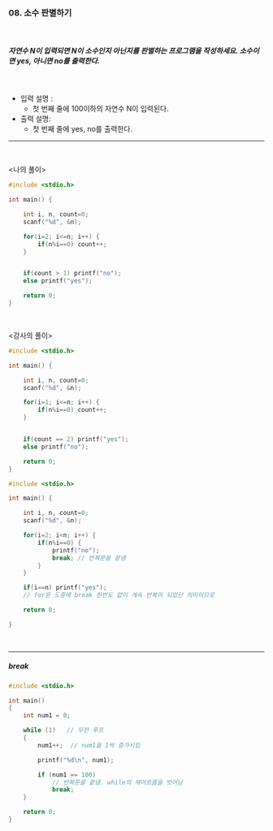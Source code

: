 ### 08. 소수 판별하기

<br>

##### 자연수 N이 입력되면 N이 소수인지 아닌지를 판별하는 프로그램을 작성하세요. 소수이면 yes, 아니면 no를 출력한다.

<br>

- 입력 설명 :
  - 첫 번째 줄에 100이하의 자연수 N이 입력된다.
    <br>
- 출력 설명:
  - 첫 번째 줄에 yes, no를 출력한다.

---

<br>

<나의 풀이>

```c
#include <stdio.h>

int main() {

	int i, n, count=0;
	scanf("%d", &n);

	for(i=2; i<=n; i++) {
		if(n%i==0) count++;
	}


	if(count > 1) printf("no");
	else printf("yes");

	return 0;
}
```

<br>

<강사의 풀이>

```c
#include <stdio.h>

int main() {

    int i, n, count=0;
    scanf("%d", &n);

    for(i=1; i<=n; i++) {
        if(n%i==0) count++;
    }


    if(count == 2) printf("yes");
    else printf("no");

    return 0;
}
```

```c
#include <stdio.h>

int main() {

    int i, n, count=0;
    scanf("%d", &n);

    for(i=2; i<n; i++) {
        if(n%i==0) {
            printf("no");
            break; // 반복문을 끝냄
        }
    }

    if(i==n) printf("yes");
    // for문 도중에 break 한번도 없이 계속 반복이 되었단 의미이므로

    return 0;

}
```

<br>

---

##### break

```c
#include <stdio.h>

int main()
{
    int num1 = 0;

    while (1)   // 무한 루프
    {
        num1++;  // num1을 1씩 증가시킴

        printf("%d\n", num1);

        if (num1 == 100)
            // 반복문을 끝냄. while의 제어흐름을 벗어남
            break;
    }

    return 0;
}
```
